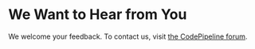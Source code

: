 # We Want to Hear from You<a name="welcome-contact-us"></a>

We welcome your feedback\. To contact us, visit [the CodePipeline forum](https://forums.aws.amazon.com/forum.jspa?forumID=197)\.